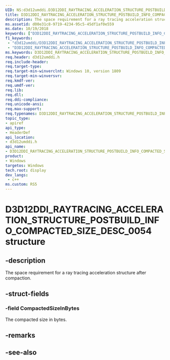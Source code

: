 ```yaml
---
UID: NS:d3d12umddi.D3D12DDI_RAYTRACING_ACCELERATION_STRUCTURE_POSTBUILD_INFO_COMPACTED_SIZE_DESC_0054
title: D3D12DDI_RAYTRACING_ACCELERATION_STRUCTURE_POSTBUILD_INFO_COMPACTED_SIZE_DESC_0054 (d3d12umddi.h)
description: The space requirement for a ray tracing acceleration structure after compaction.
ms.assetid: d00e31c8-9719-4234-95c5-45df1af0e559
ms.date: 10/19/2018
keywords: ["D3D12DDI_RAYTRACING_ACCELERATION_STRUCTURE_POSTBUILD_INFO_COMPACTED_SIZE_DESC_0054 structure"]
f1_keywords:
 - "d3d12umddi/D3D12DDI_RAYTRACING_ACCELERATION_STRUCTURE_POSTBUILD_INFO_COMPACTED_SIZE_DESC_0054"
 - "D3D12DDI_RAYTRACING_ACCELERATION_STRUCTURE_POSTBUILD_INFO_COMPACTED_SIZE_DESC_0054"
ms.keywords: D3D12DDI_RAYTRACING_ACCELERATION_STRUCTURE_POSTBUILD_INFO_COMPACTED_SIZE_DESC_0054, D3D12DDI_RAYTRACING_ACCELERATION_STRUCTURE_POSTBUILD_INFO_COMPACTED_SIZE_DESC_0054, 
req.header: d3d12umddi.h
req.include-header:
req.target-type:
req.target-min-winverclnt: Windows 10, version 1809
req.target-min-winversvr:
req.kmdf-ver:
req.umdf-ver:
req.lib:
req.dll:
req.ddi-compliance:
req.unicode-ansi:
req.max-support:
req.typenames: D3D12DDI_RAYTRACING_ACCELERATION_STRUCTURE_POSTBUILD_INFO_COMPACTED_SIZE_DESC_0054
topic_type: 
- apiref
api_type: 
- HeaderDef
api_location: 
- d3d12umddi.h
api_name: 
- D3D12DDI_RAYTRACING_ACCELERATION_STRUCTURE_POSTBUILD_INFO_COMPACTED_SIZE_DESC_0054
product:
- Windows
targetos: Windows
tech.root: display
dev_langs:
 - c++
ms.custom: RS5
---
```


# D3D12DDI_RAYTRACING_ACCELERATION_STRUCTURE_POSTBUILD_INFO_COMPACTED_SIZE_DESC_0054 structure

## -description

The space requirement for a ray tracing acceleration structure after compaction.

## -struct-fields

### -field CompactedSizeInBytes

The compacted size in bytes.

## -remarks

## -see-also
